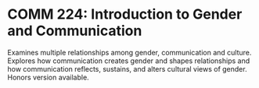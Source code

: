 # COMM 224: Introduction to Gender and Communication

Examines multiple relationships among gender, communication and culture. Explores how communication creates gender and shapes relationships and how communication reflects, sustains, and alters cultural views of gender. Honors version available.